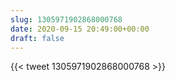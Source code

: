 ```yaml
---
slug: 1305971902868000768
date: 2020-09-15 20:49:00+00:00
draft: false
---
```


{{< tweet 1305971902868000768 >}}
